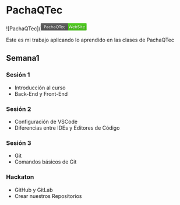 # PachaQTec
 
![PachaQTec](<svg xmlns="http://www.w3.org/2000/svg" width="126" height="20"><linearGradient id="a" x2="0" y2="100%"><stop offset="0" stop-color="#bbb" stop-opacity=".1"/><stop offset="1" stop-opacity=".1"/></linearGradient><rect rx="3" width="126" height="20" fill="#555"/><rect rx="3" x="88" width="38" height="20" fill="#4c1"/><path fill="#4c1" d="M75 0h15v20h-15z"/><rect rx="3" width="126" height="20" fill="url(#a)"/><g fill="#fff" text-anchor="middle" font-family="DejaVu Sans,Verdana,Geneva,sans-serif" font-size="11"><text x="38" y="15" fill="#010101" fill-opacity=".3">PachaQTec</text><text x="38" y="14">PachaQTec</text><text x="99" y="15" fill="#010101" fill-opacity=".3">WebSite</text><text x="99" y="14">WebSite</text> [![PachaQTec](<svg xmlns="http://www.w3.org/2000/svg" width="126" height="20"><linearGradient id="a" x2="0" y2="100%"><stop offset="0" stop-color="#bbb" stop-opacity=".1"/><stop offset="1" stop-opacity=".1"/></linearGradient><rect rx="3" width="126" height="20" fill="#555"/><rect rx="3" x="88" width="38" height="20" fill="#4c1"/><path fill="#4c1" d="M75 0h15v20h-15z"/><rect rx="3" width="126" height="20" fill="url(#a)"/><g fill="#fff" text-anchor="middle" font-family="DejaVu Sans,Verdana,Geneva,sans-serif" font-size="11"><text x="38" y="15" fill="#010101" fill-opacity=".3">PachaQTec</text><text x="38" y="14">PachaQTec</text><text x="99" y="15" fill="#010101" fill-opacity=".3">WebSite</text><text x="99" y="14">WebSite</text>](https://pachaqtec.edu.pe/)

Este es mi trabajo aplicando lo aprendido en las clases de PachaQTec

## Semana1
### Sesión 1
- Introducción al curso
- Back-End y Front-End
###  Sesión 2
- Configuración de VSCode
- Diferencias entre IDEs y Editores de Código
###  Sesión 3
- Git
- Comandos básicos de Git
###  Hackaton
- GitHub y GitLab
- Crear nuestros Repositorios
